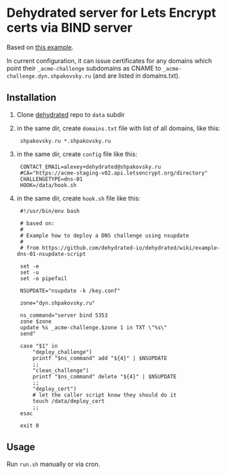 Dehydrated server for Lets Encrypt certs via BIND server
========================================================

Based on [this example][t].

In current configuration, it can issue certificates for any domains which point their `_acme-challenge` subdomains as CNAME to `_acme-challenge.dyn.shpakovsky.ru` (and are listed in domains.txt).

[t]: https://github.com/dehydrated-io/dehydrated/wiki/example-dns-01-nsupdate-script

Installation
------------

1. Clone [dehydrated][d] repo to `data` subdir

[d]: https://github.com/dehydrated-io/dehydrated

2. in the same dir, create `domains.txt` file with list of all domains, like this:

		shpakovsky.ru *.shpakovsky.ru

2. in the same dir, create `config` file like this:

		CONTACT_EMAIL=alexey+dehydrated@shpakovsky.ru
		#CA="https://acme-staging-v02.api.letsencrypt.org/directory"
		CHALLENGETYPE=dns-01
		HOOK=/data/hook.sh

2. in the same dir, create `hook.sh` file like this:

		#!/usr/bin/env bash

		# based on:
		#
		# Example how to deploy a DNS challenge using nsupdate
		#
		# from https://github.com/dehydrated-io/dehydrated/wiki/example-dns-01-nsupdate-script

		set -e
		set -u
		set -o pipefail

		NSUPDATE="nsupdate -k /key.conf"

		zone="dyn.shpakovsky.ru"

		ns_command="server bind 5353
		zone $zone
		update %s _acme-challenge.$zone 1 in TXT \"%s\"
		send"

		case "$1" in
		    "deploy_challenge")
			printf "$ns_command" add "${4}" | $NSUPDATE
			;;
		    "clean_challenge")
			printf "$ns_command" delete "${4}" | $NSUPDATE
			;;
		    "deploy_cert")
			# let the caller script know they should do it
			touch /data/deploy_cert
			;;
		esac

		exit 0


Usage
-----

Run `run.sh` manually or via cron.
